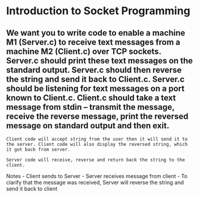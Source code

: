 # Introduction to Socket Programming

## We want you to write code to enable a machine M1 (Server.c) to receive text messages from a machine M2 (Client.c) over TCP sockets. Server.c should print these text messages on the standard output. Server.c should then reverse the string and send it back to Client.c. Server.c should be listening for text messages on a port known to Client.c. Client.c should take a text message from stdin – transmit the message, receive the reverse message, print the reversed message on standard output and then exit. 

```
Client code will accept string from the user then it will send it to the server. Client code will also display the reversed string, which it got back from server.

Server code will receive, reverse and return back the string to the client.
```

Notes
    - Client sends to Server
    - Server receives message from client
        - To clarify that the message was received, Server will reverse the string and send it back to client